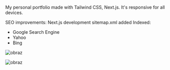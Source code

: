 My personal portfolio made with Tailwind CSS, Next.js. It's responsive for all devices.

SEO improvements:
Next.js development
sitemap.xml added
Indexed: 
- Google Search Engine
- Yahoo
- Bing
  

![obraz](https://github.com/Peterr181/nextjs-portfolio/assets/102172769/548cec52-3348-4be8-be48-6115ae581f7f)



![obraz](https://github.com/Peterr181/nextjs-portfolio/assets/102172769/36541539-69e2-4f7d-b8dd-e39b89cd5fe5)
